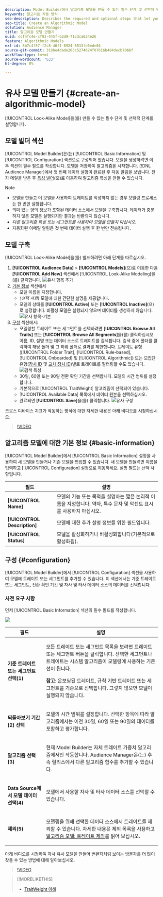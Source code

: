 ```yaml
---
description: Model Builder에서 알고리즘 모델을 만들 수 있는 필수 단계 및 선택적 단계에 대해 설명합니다.
keywords: 알고리즘 작동 방식
seo-description: Describes the required and optional steps that let you create an algorithmic model in Model Builder.
seo-title: Create an Algorithmic Model
solution: Audience Manager
title: 알고리즘 모델 만들기
uuid: ccf4fc4e-cf92-445f-b2d9-71c3ca624e26
feature: Algorithmic Models
exl-id: 8b7c4f57-f2c8-46f1-8924-5513fd6ede04
source-git-commit: 319be4dade263c5274624f07616b404decb7066f
workflow-type: tm+mt
source-wordcount: '633'
ht-degree: 0%

---
```


# 유사 모델 만들기 {#create-an-algorithmic-model}

[!UICONTROL Look-Alike Model]을(를) 만들 수 있는 필수 단계 및 선택적 단계를 설명합니다.

## 모델 빌더 섹션

[!UICONTROL Model Builder]은(는) [!UICONTROL Basic Information] 및 [!UICONTROL Configuration] 섹션으로 구성되어 있습니다. 모델을 생성하려면 이 두 섹션의 필수 필드를 작성합니다. 모델을 저장하여 알고리즘을 시작합니다. [!DNL Audience Manager]에서 첫 번째 데이터 실행이 완료된 후 자동 알림을 보냅니다. 전자 메일을 받은 후 [특성 빌더](../../features/traits/about-trait-builder.md)(으)로 이동하여 알고리즘 특성을 만들 수 있습니다.

>[!NOTE]
>
>* 모델을 만들고 이 모델을 사용하여 트레이트를 작성하지 않는 경우 모델링 프로세스는 한 번만 실행됩니다.
>* 의미 있는 양의 정보가 포함된 데이터 소스에서 모델을 구축합니다. 데이터가 충분하지 않은 모델은 실행되지만 결과는 반환되지 않습니다.
>* *다른 알고리즘 특성 또는 세그먼트를 사용하여 모델을 만들지 마십시오*.
>* 자동화된 이메일 알림은 첫 번째 데이터 실행 후 한 번만 전송됩니다.

## 모델 구축

[!UICONTROL Look-Alike Model]을(를) 빌드하려면 아래 단계를 따르십시오.

1. **[!UICONTROL Audience Data]** > **[!UICONTROL Models]**(으)로 이동한 다음 **[!UICONTROL Add New]** 섹션에서 [!UICONTROL Look-Alike Modeling]을(를) 클릭합니다.
   ![유사 항목 추가](assets/look-alike-add.png)
1. [기본 정보](../../features/algorithmic-models/create-model.md#basic-information) 섹션에서
   * 모델 이름을 지정합니다.
   * *(선택 사항)* 모델에 대한 간단한 설명을 제공합니다.
   * 모델의 상태를 **[!UICONTROL Active]** 또는 **[!UICONTROL Inactive]**(으)로 설정합니다. 비활성 모델은 실행되지 않으며 데이터를 생성하지 않습니다.
     ![유사 항목-기본](assets/look-alike-basic.png)
1. [구성](../../features/algorithmic-models/create-model.md#configuration) 섹션에서:
   * 모델링할 트레이트 또는 세그먼트를 선택하려면 **[!UICONTROL Browse All Traits]** 또는 **[!UICONTROL Browse All Segments]**&#x200B;을(를) 클릭하십시오. 이름, ID, 설명 또는 데이터 소스로 트레이트를 검색합니다. 검색 중에 폴더를 클릭하여 해당 폴더 및 그 하위 폴더로 결과를 제한합니다. 트레이트 유형([!UICONTROL Folder Trait], [!UICONTROL Rule-based], [!UICONTROL Onboarded] 및 [!UICONTROL Algorithmic]) 또는 모집단 유형([장치 ID](../../reference/ids-in-aam.md) 및 [교차 장치 ID](../../reference/ids-in-aam.md))별로 트레이트를 필터링할 수도 있습니다.
     ![검색 특성](assets/browse-traits.png)
   * 30일, 60일 또는 90일 전환 확인 기간을 선택합니다. 모델의 시간 범위를 설정합니다.
   * 기본적으로 [!UICONTROL TraitWeight] 알고리즘이 선택되어 있습니다.
   * [!UICONTROL Available Data] 목록에서 데이터 원본을 선택하십시오.
   * 완료되면 **[!UICONTROL Save]**&#x200B;을(를) 클릭합니다.
     ![유사 구성](assets/look-alike-configuration.png)

크로스 디바이스 지표가 작동하는 방식에 대한 자세한 내용은 아래 비디오를 시청하십시오.

>[!VIDEO](https://experienceleague.adobe.com/docs/audience-manager-learn/tutorials/build-and-manage-audiences/profile-merge/understanding-cross-device-metrics-in-audience-manager.html)

## 알고리즘 모델에 대한 기본 정보 {#basic-information}

<!-- r_model_basic.xml -->

[!UICONTROL Model Builder]에서 [!UICONTROL Basic Information] 설정을 사용하여 새 모델을 만들거나 기존 모델을 편집할 수 있습니다. 새 모델을 만들려면 이름을 입력하고 [!UICONTROL Configuration] 설정으로 이동하세요. 설명 필드는 선택 사항입니다.

| 필드 | 설명 |
|---|---|
| **[!UICONTROL Name]** | 모델의 기능 또는 목적을 설명하는 짧은 논리적 이름을 지정합니다. 약자, 특수 문자 및 악센트 표시를 사용하지 마십시오. |
| **[!UICONTROL Description]** | 모델에 대한 추가 설명 정보를 위한 필드입니다. |
| **[!UICONTROL Status]** | 모델을 활성화하거나 비활성화합니다(기본적으로 활성화됨). |

## 구성 {#configuration}

[!UICONTROL Model Builder]에서 [!UICONTROL Configuration] 섹션을 사용하여 모델에 트레이트 또는 세그먼트를 추가할 수 있습니다. 이 섹션에서는 기준 트레이트 또는 세그먼트, 전환 확인 기간 및 자사 및 타사 데이터 소스의 데이터를 선택합니다.

<!-- r_model_configuration.xml -->

### 사전 요구 사항

먼저 [!UICONTROL Basic Information] 섹션의 필수 필드를 작성합니다.

![](assets/lam_exclude_traits_numbered.png)

<table id="table_7A6BE5E5498D4776A30323B743954150"> 
 <thead> 
  <tr> 
   <th colname="col1" class="entry"> 필드 </th> 
   <th colname="col2" class="entry"> 설명 </th> 
  </tr> 
 </thead>
 <tbody> 
  <tr> 
   <td colname="col1"> <p><b>기준 트레이트 또는 세그먼트 선택(1)</b> </p> </td> 
   <td colname="col2"> <p>모든 트레이트 또는 세그먼트 목록을 보려면 트레이트 또는 세그먼트 버튼을 클릭합니다. 선택한 세그먼트나 트레이트는 시스템 알고리즘이 모델링에 사용하는 기준선이 됩니다. </p> <p> <p><b>참고</b>: 온보딩된 트레이트, 규칙 기반 트레이트 또는 세그먼트를 기준으로 선택합니다. 그렇지 않으면 모델이 실행되지 않습니다. </p> </p> </td> 
  </tr> 
  <tr> 
   <td colname="col1"> <p><b>되돌아보기 기간(2) 선택</b> </p> </td> 
   <td colname="col2"> <p>모델의 시간 범위를 설정합니다. 선택한 항목에 따라 알고리즘에서는 이전 30일, 60일 또는 90일의 데이터를 포함하고 평가합니다. </p> </td> 
  </tr> 
  <tr> 
   <td colname="col1"> <p><b>알고리즘 선택(3)</b> </p> </td> 
   <td colname="col2"> <p>현재 Model Builder는 자체 <span class="keyword"> 트레이트 가중치</span> 알고리즘에서만 작동합니다. <span class="keyword"> Audience Manager</span>은(는) 후속 릴리스에서 다른 알고리즘 함수를 추가할 수 있습니다. </p> </td>
  </tr>
  <tr> 
   <td colname="col1"> <p><b>Data Source에서 모델 데이터 선택(4)</b> </p> </td> 
   <td colname="col2"> <p>모델에서 사용할 자사 및 타사 데이터 소스를 선택할 수 있습니다. </p> </td>
  </tr> 
  <tr> 
   <td colname="col1"> <p><b>제외(5)</b> </p> </td> 
   <td colname="col2"> <p>모델링을 위해 선택한 데이터 소스에서 트레이트를 제외할 수 있습니다. 자세한 내용은 <span class="wintitle"> 제외</span> 목록을 사용하고 <a href="../../features/algorithmic-models/trait-exclusion-algo-models.md"> 알고리즘 모델: 트레이트 제외</a>를 읽어 보십시오. </p> </td>
  </tr> 
 </tbody>
</table>

아래 비디오를 시청하여 자사 유사 모델을 만들어 변환자처럼 보이는 방문자를 더 많이 찾을 수 있는 방법에 대해 알아보십시오.

>[!VIDEO](https://video.tv.adobe.com/v/23504/)

>[!MORELIKETHIS]
>
>* [TraitWeight 이해](../../features/algorithmic-models/understanding-models.md#understanding-traitweight)
